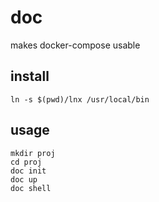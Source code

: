 # doc

makes docker-compose usable

## install

    ln -s $(pwd)/lnx /usr/local/bin

## usage

    mkdir proj
    cd proj
    doc init
    doc up
    doc shell
